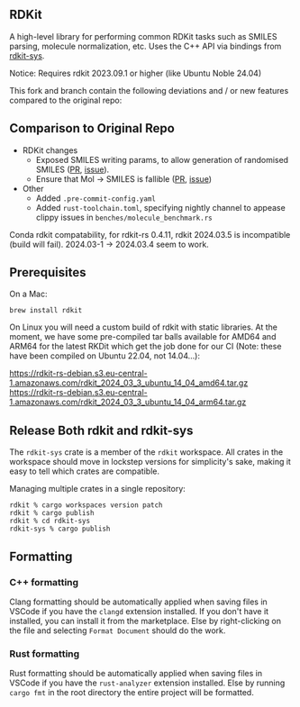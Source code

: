 RDKit
---

A high-level library for performing common RDKit tasks such as SMILES parsing, molecule normalization, etc. Uses
the C++ API via bindings from [rdkit-sys](https://crates.io/crate/rdkit-sys).

Notice: Requires rdkit 2023.09.1 or higher (like Ubuntu Noble 24.04)

This fork and branch contain the following deviations and / or new features compared to the original repo:

Comparison to Original Repo
---
- RDKit changes
    - Exposed SMILES writing params, to allow generation of randomised SMILES ([PR](https://github.com/rdkit-rs/rdkit/pull/13), [issue](https://github.com/rdkit-rs/rdkit-sys/issues/11)).
    - Ensure that Mol -> SMILES is fallible ([PR](https://github.com/rdkit-rs/rdkit/pull/24), [issue](https://github.com/rdkit-rs/rdkit/issues/25))
- Other
    - Added `.pre-commit-config.yaml`
    - Added `rust-toolchain.toml`, specifying nightly channel to appease clippy issues in `benches/molecule_benchmark.rs`

Conda rdkit compatability, for rdkit-rs 0.4.11, rdkit 2024.03.5 is incompatible (build will fail). 2024.03-1 -> 2024.03.4 seem to work.

Prerequisites
---

On a Mac:

    brew install rdkit

On Linux you will need a custom build of rdkit with static libraries. At the moment, we have some pre-compiled tar balls
available for AMD64 and ARM64 for the latest RKDit which get the job done for our CI (Note: these have been compiled on
Ubuntu 22.04, not 14.04...):

https://rdkit-rs-debian.s3.eu-central-1.amazonaws.com/rdkit_2024_03_3_ubuntu_14_04_amd64.tar.gz
https://rdkit-rs-debian.s3.eu-central-1.amazonaws.com/rdkit_2024_03_3_ubuntu_14_04_arm64.tar.gz

Release Both rdkit and rdkit-sys
---

The `rdkit-sys` crate is a member of the `rdkit` workspace. All crates in the workspace should move in lockstep versions
for simplicity's sake, making it easy to tell which crates are compatible.

Managing multiple crates in a single repository:

    rdkit % cargo workspaces version patch
    rdkit % cargo publish
    rdkit % cd rdkit-sys
    rdkit-sys % cargo publish


## Formatting
### C++ formatting
Clang formatting should be automatically applied when saving files in VSCode if you have the `clangd` extension installed. If you don't have it installed, you can install it from the marketplace. Else by right-clicking on the file and selecting `Format Document` should do the work.

### Rust formatting
Rust formatting should be automatically applied when saving files in VSCode if you have the `rust-analyzer` extension installed. Else by running `cargo fmt` in the root directory the entire project will be formatted.
